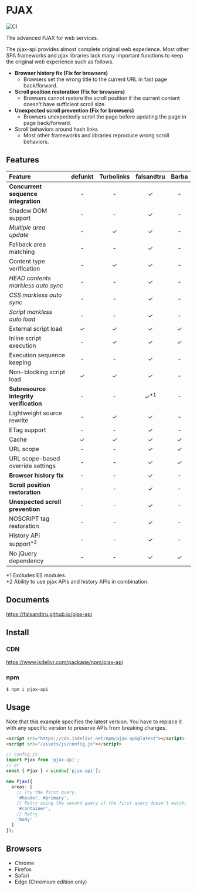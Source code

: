 # PJAX

![CI](https://github.com/falsandtru/pjax-api/workflows/CI/badge.svg)

The advanced PJAX for web services.

The pjax-api provides almost complete original web experience.
Most other SPA frameworks and pjax libraries lack many important functions to keep the original web experience such as follows.

- **Browser history fix (Fix for browsers)**
  - Browsers set the wrong title to the current URL in fast page back/forward.
- **Scroll position restoration (Fix for browsers)**
  - Browsers cannot restore the scroll position if the current content doesn't have sufficient scroll size.
- **Unexpected scroll prevention (Fix for browsers)**
  - Browsers unexpectedly scroll the page before updating the page in page back/forward.
- Scroll behaviors around hash links
  - Most other frameworks and libraries reproduce wrong scroll behaviors.

## Features

|Feature|defunkt|Turbolinks|falsandtru|Barba|
|:------|:-----:|:--------:|:--------:|:---:|
|**Concurrent sequence integration**|-|-|✓|-|
|Shadow DOM support|-|-|✓|-|
|*Multiple area update*|-|✓|✓|-|
|Fallback area matching|-|-|✓|-|
|Content type verification|-|✓|✓|-|
|*HEAD contents markless auto sync*|-|-|✓|-|
|*CSS markless auto sync*|-|-|✓|-|
|*Script markless auto load*|-|-|✓|-|
|External script load|✓|✓|✓|✓|
|Inline script execution|-|✓|✓|✓|
|Execution sequence keeping|-|-|✓|-|
|Non-blocking script load|✓|✓|✓|-|
|**Subresource integrity verification**|-|-|✓<sup>\*1</sup>|-|
|Lightweight source rewrite|-|✓|✓|-|
|ETag support|-|-|✓|-|
|Cache|✓|✓|✓|✓|
|URL scope|-|-|✓|✓|
|URL scope-based override settings|-|-|✓|✓|
|**Browser history fix**|-|-|✓|-|
|**Scroll position restoration**|-|-|✓|-|
|**Unexpected scroll prevention**|-|-|✓|-|
|NOSCRIPT tag restoration|-|-|✓|-|
|History API support<sup>\*2</sup>|-|-|✓|-|
|No jQuery dependency|-|-|✓|✓|

\*1 Excludes ES modules.\
\*2 Ability to use pjax APIs and history APIs in combination.

## Documents

https://falsandtru.github.io/pjax-api

## Install

### CDN

https://www.jsdelivr.com/package/npm/pjax-api

### npm

```
$ npm i pjax-api
```

## Usage

Note that this example specifies the latest version. You have to replace it with any specific version to preserve APIs from breaking changes.

```html
<script src="https://cdn.jsdelivr.net/npm/pjax-api@latest"></script>
<script src="/assets/js/config.js"></script>
```

```ts
// config.js
import Pjax from 'pjax-api';
// or
const { Pjax } = window['pjax-api'];

new Pjax({
  areas: [
    // Try the first query.
    '#header, #primary',
    // Retry using the second query if the first query doesn't match.
    '#container',
    // Retry.
    'body'
  ]
});
```

## Browsers

- Chrome
- Firefox
- Safari
- Edge (Chromium edition only)

